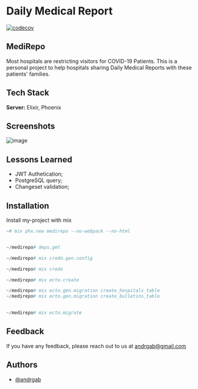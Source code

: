 # Daily Medical Report
[![codecov](https://codecov.io/gh/AndrGab/MediRepo/branch/main/graph/badge.svg?token=9WER8Z15AZ)](https://codecov.io/gh/AndrGab/MediRepo)


## MediRepo

Most hospitals are restricting visitors for
COVID-19 Patients.
This is a personal project to help hospitals sharing
Daily Medical Reports with these patients' families.

  
## Tech Stack

**Server:** Elixir, Phoenix

  
## Screenshots

![image](https://user-images.githubusercontent.com/57791712/118586539-54fd3580-b771-11eb-8f55-1ea2f0c2ee35.png)

  
## Lessons Learned

- JWT Authetication;
- PostgreSQL query;
- Changeset validation;
## Installation 

Install my-project with mix

```elixir
~# mix phx.new medirepo --no-webpack --no-html


~/medirepo# deps.get

~/medirepo# mix credo.gen.config

~/medirepo# mix credo

~/medirepo# mix ecto.create

~/medirepo# mix ecto.gen.migration create_hospitals_table
~/medirepo# mix ecto.gen.migration create_bulletins_table
  

~/medirepo# mix ecto.migrate
```
    
## Feedback

If you have any feedback, please reach out to us at andrgab@gmail.com

  
## Authors

- [@andrgab](https://www.github.com/andrgab)

  